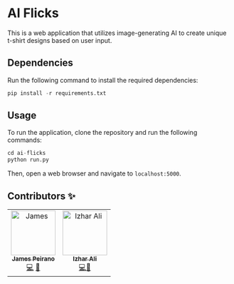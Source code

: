 # AI Flicks
This is a web application that utilizes image-generating AI to create unique t-shirt designs based on user input.

## Dependencies
Run the following command to install the required dependencies:
```python
pip install -r requirements.txt
```

## Usage
To run the application, clone the repository and run the following commands:
```python
cd ai-flicks
python run.py
```
Then, open a web browser and navigate to `localhost:5000`.

## Contributors ✨
<table>
  <tbody>
    <tr>
      <td align="center"><a href="https://github.com/jamespeirano"><img src="https://avatars.githubusercontent.com/jamespeirano?v=4?s=100" width="100px;" alt="James"/><br /><sub><b>James Peirano</b></sub></a><br /><a href="https://github.com/ali-izhar/ai-flicks/commits?author=jamespeirano" title="Code">💻</a> <a href="https://github.com/ali-izhar/ai-flicks/commits?author=jamespeirano" title="Documentation">📖</a></td>
      <td align="center"><a href="https://github.com/ali-izhar"><img src="https://avatars3.githubusercontent.com/ali-izhar?v=4?s=100" width="100px;" alt="Izhar Ali"/><br /><sub><b>Izhar Ali</b></sub></a><br /><a href="https://github.com/ali-izhar/ai-flicks/commits?author=ali-izhar" title="Code">💻</a><a href="https://github.com/ali-izhar/ai-flicks/commits?author=ali-izhar" title="Documentation">📖</a></td></td>
 </tr>
  </tbody>
</table>